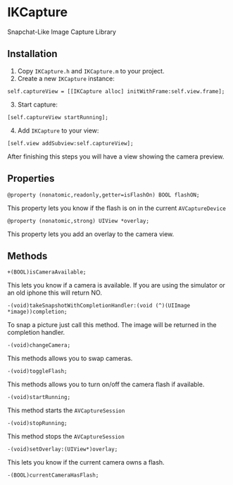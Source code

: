 IKCapture
=========

Snapchat-Like Image Capture Library

Installation
------------
1. Copy `IKCapture.h` and `IKCapture.m` to your project.
2. Create a new `IKCapture` instance:
~~~
self.captureView = [[IKCapture alloc] initWithFrame:self.view.frame];
~~~

3. Start capture:
~~~
[self.captureView startRunning];
~~~

4. Add `IKCapture` to your view:
~~~
[self.view addSubview:self.captureView];
~~~ 

After finishing this steps you will have a view showing the camera preview. 

Properties
----------
~~~
@property (nonatomic,readonly,getter=isFlashOn) BOOL flashON;
~~~

This property lets you know if the flash is on in the current `AVCaptureDevice`

~~~
@property (nonatomic,strong) UIView *overlay;
~~~

This property lets you add an overlay to the camera view.

Methods
-------
~~~
+(BOOL)isCameraAvailable;
~~~
This lets you know if a camera is available. If you are using the simulator or an old iphone this will return NO.

~~~
-(void)takeSnapshotWithCompletionHandler:(void (^)(UIImage 
*image))completion;
~~~
To snap a picture just call this method. The image will be returned in the completion handler.
~~~
-(void)changeCamera;
~~~
This methods allows you to swap cameras.
~~~
-(void)toggleFlash;
~~~
This methods allows you to turn on/off the camera flash if available.
~~~
-(void)startRunning;
~~~
This method starts the `AVCaptureSession`
~~~
-(void)stopRunning;
~~~
This method stops the `AVCaptureSession`
~~~
-(void)setOverlay:(UIView*)overlay;
~~~
This lets you know if the current camera owns a flash.
~~~
-(BOOL)currentCameraHasFlash;
~~~


